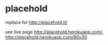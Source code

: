 placehold
=========

replace for http://placehold.it/

see live page http://placehold.herokuapp.com/, http://placehold.herokuapp.com/80x30
